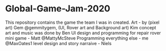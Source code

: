 # Global-Game-Jam-2020
This repository contains the game the team I was in created. 
Art - by (pixel art) Gem @gemmitygem, (UI, Rover art and Background art) Kim 
concept art and music was done by Ben
UI design and programming for repair rover mini game - Matt @MattyMcSteve
Programming everything else - me @MaxOates1 
level design and story narraive - Niels

